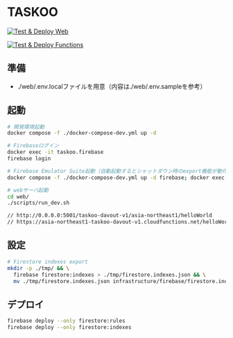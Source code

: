 # TASKOO

[![Test & Deploy Web](https://github.com/undefeated-davout/taskoo/actions/workflows/test-deploy-web.yml/badge.svg)](https://github.com/undefeated-davout/taskoo/actions/workflows/test-deploy-web.yml)

[![Test & Deploy Functions](https://github.com/undefeated-davout/taskoo/actions/workflows/test-deploy-functions.yml/badge.svg)](https://github.com/undefeated-davout/taskoo/actions/workflows/test-deploy-functions.yml)

## 準備

- ./web/.env.localファイルを用意（内容は./web/.env.sampleを参考）

## 起動

```bash
# 開発環境起動
docker compose -f ./docker-compose-dev.yml up -d

# Firebaseログイン
docker exec -it taskoo.firebase
firebase login

# Firebase Emulator Suite起動（自動起動するとシャットダウン時のexport機能が動作しないため手動起動）
docker compose -f ./docker-compose-dev.yml up -d firebase; docker exec -it taskoo.firebase ./infrastructure/firebase/scripts/run_firebase_emulators.sh

# webサーバ起動
cd web/
./scripts/run_dev.sh

// http://0.0.0.0:5001/taskoo-davout-v1/asia-northeast1/helloWorld
// https://asia-northeast1-taskoo-davout-v1.cloudfunctions.net/helloWorld
```

## 設定

```bash
# Firestore indexes export
mkdir -p ./tmp/ && \
  firebase firestore:indexes > ./tmp/firestore.indexes.json && \
  mv ./tmp/firestore.indexes.json infrastructure/firebase/firestore.indexes.json
```

## デプロイ

```bash
firebase deploy --only firestore:rules
firebase deploy --only firestore:indexes
```
